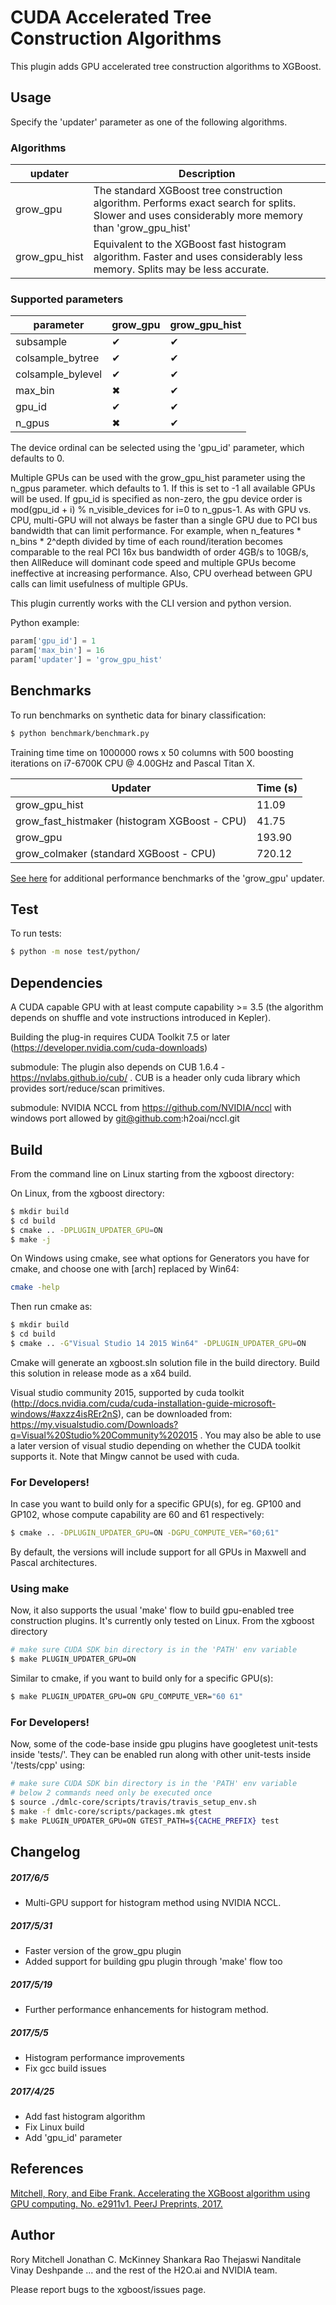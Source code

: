 # CUDA Accelerated Tree Construction Algorithms
This plugin adds GPU accelerated tree construction algorithms to XGBoost.
## Usage
Specify the 'updater' parameter as one of the following algorithms. 

### Algorithms
| updater | Description |
| --- | --- |
grow_gpu | The standard XGBoost tree construction algorithm. Performs exact search for splits. Slower and uses considerably more memory than 'grow_gpu_hist' |
grow_gpu_hist | Equivalent to the XGBoost fast histogram algorithm. Faster and uses considerably less memory. Splits may be less accurate. |

### Supported parameters 
| parameter | grow_gpu | grow_gpu_hist |
| --- | --- | --- |
subsample | &#10004; | &#10004; |
colsample_bytree | &#10004; | &#10004;|
colsample_bylevel | &#10004; | &#10004; |
max_bin | &#10006; | &#10004; |
gpu_id | &#10004; | &#10004; | 
n_gpus | &#10006; | &#10004; | 

The device ordinal can be selected using the 'gpu_id' parameter, which defaults to 0.

Multiple GPUs can be used with the grow_gpu_hist parameter using the n_gpus parameter. which defaults to 1. If this is set to -1 all available GPUs will be used.  If gpu_id is specified as non-zero, the gpu device order is mod(gpu_id + i) % n_visible_devices for i=0 to n_gpus-1.  As with GPU vs. CPU, multi-GPU will not always be faster than a single GPU due to PCI bus bandwidth that can limit performance.  For example, when n_features * n_bins * 2^depth divided by time of each round/iteration becomes comparable to the real PCI 16x bus bandwidth of order 4GB/s to 10GB/s, then AllReduce will dominant code speed and multiple GPUs become ineffective at increasing performance.  Also, CPU overhead between GPU calls can limit usefulness of multiple GPUs.

This plugin currently works with the CLI version and python version.

Python example:
```python
param['gpu_id'] = 1
param['max_bin'] = 16
param['updater'] = 'grow_gpu_hist'
```
## Benchmarks
To run benchmarks on synthetic data for binary classification:
```bash
$ python benchmark/benchmark.py
```

Training time time on 1000000 rows x 50 columns with 500 boosting iterations on i7-6700K CPU @ 4.00GHz and Pascal Titan X.

| Updater | Time (s) |
| --- | --- |
| grow_gpu_hist | 11.09 |
| grow_fast_histmaker (histogram XGBoost - CPU) | 41.75 |
| grow_gpu | 193.90 |
| grow_colmaker (standard XGBoost - CPU) | 720.12 |


[See here](http://dmlc.ml/2016/12/14/GPU-accelerated-xgboost.html) for additional performance benchmarks of the 'grow_gpu' updater.

## Test
To run tests:
```bash
$ python -m nose test/python/
```
## Dependencies
A CUDA capable GPU with at least compute capability >= 3.5 (the algorithm depends on shuffle and vote instructions introduced in Kepler).

Building the plug-in requires CUDA Toolkit 7.5 or later (https://developer.nvidia.com/cuda-downloads)

submodule: The plugin also depends on CUB 1.6.4 - https://nvlabs.github.io/cub/ . CUB is a header only cuda library which provides sort/reduce/scan primitives.

submodule: NVIDIA NCCL from https://github.com/NVIDIA/nccl with windows port allowed by git@github.com:h2oai/nccl.git

## Build

From the command line on Linux starting from the xgboost directory:

On Linux, from the xgboost directory:
```bash
$ mkdir build
$ cd build
$ cmake .. -DPLUGIN_UPDATER_GPU=ON
$ make -j
```
On Windows using cmake, see what options for Generators you have for cmake, and choose one with [arch] replaced by Win64:
```bash
cmake -help
```
Then run cmake as:
```bash
$ mkdir build
$ cd build
$ cmake .. -G"Visual Studio 14 2015 Win64" -DPLUGIN_UPDATER_GPU=ON
```
Cmake will generate an xgboost.sln solution file in the build directory. Build this solution in release mode as a x64 build.

Visual studio community 2015, supported by cuda toolkit (http://docs.nvidia.com/cuda/cuda-installation-guide-microsoft-windows/#axzz4isREr2nS), can be downloaded from: https://my.visualstudio.com/Downloads?q=Visual%20Studio%20Community%202015 .  You may also be able to use a later version of visual studio depending on whether the CUDA toolkit supports it.  Note that Mingw cannot be used with cuda.

### For Developers!

In case you want to build only for a specific GPU(s), for eg. GP100 and GP102,
whose compute capability are 60 and 61 respectively:
```bash
$ cmake .. -DPLUGIN_UPDATER_GPU=ON -DGPU_COMPUTE_VER="60;61"
```
By default, the versions will include support for all GPUs in Maxwell and Pascal architectures.

### Using make
Now, it also supports the usual 'make' flow to build gpu-enabled tree construction plugins. It's currently only tested on Linux. From the xgboost directory
```bash
# make sure CUDA SDK bin directory is in the 'PATH' env variable
$ make PLUGIN_UPDATER_GPU=ON
```

Similar to cmake, if you want to build only for a specific GPU(s):
```bash
$ make PLUGIN_UPDATER_GPU=ON GPU_COMPUTE_VER="60 61"
```

### For Developers!

Now, some of the code-base inside gpu plugins have googletest unit-tests inside 'tests/'.
They can be enabled run along with other unit-tests inside '<xgboostRoot>/tests/cpp' using:
```bash
# make sure CUDA SDK bin directory is in the 'PATH' env variable
# below 2 commands need only be executed once
$ source ./dmlc-core/scripts/travis/travis_setup_env.sh
$ make -f dmlc-core/scripts/packages.mk gtest
$ make PLUGIN_UPDATER_GPU=ON GTEST_PATH=${CACHE_PREFIX} test
```

## Changelog
##### 2017/6/5

* Multi-GPU support for histogram method using NVIDIA NCCL.

##### 2017/5/31
* Faster version of the grow_gpu plugin
* Added support for building gpu plugin through 'make' flow too

##### 2017/5/19
* Further performance enhancements for histogram method.

##### 2017/5/5
* Histogram performance improvements
* Fix gcc build issues 

##### 2017/4/25
* Add fast histogram algorithm
* Fix Linux build
* Add 'gpu_id' parameter

## References
[Mitchell, Rory, and Eibe Frank. Accelerating the XGBoost algorithm using GPU computing. No. e2911v1. PeerJ Preprints, 2017.](https://peerj.com/preprints/2911/)

## Author
Rory Mitchell
Jonathan C. McKinney
Shankara Rao Thejaswi Nanditale
Vinay Deshpande
... and the rest of the H2O.ai and NVIDIA team.

Please report bugs to the xgboost/issues page.

